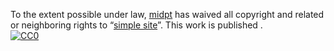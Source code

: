 To the extent possible under law,
[midpt](http://github.com/midpt)
has waived all copyright and related or neighboring rights to
&ldquo;[simple site](http://github.com/midpt/r2)&rdquo;.
This work is published  .
<br/>
[![CC0](http://i.creativecommons.org/p/zero/1.0/88x31.png)](http://creativecommons.org/publicdomain/zero/1.0/)
